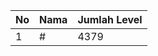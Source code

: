 | No | Nama            | Jumlah Level |
|----|-----------------|--------------|
| 1  | #    |    4379        |
